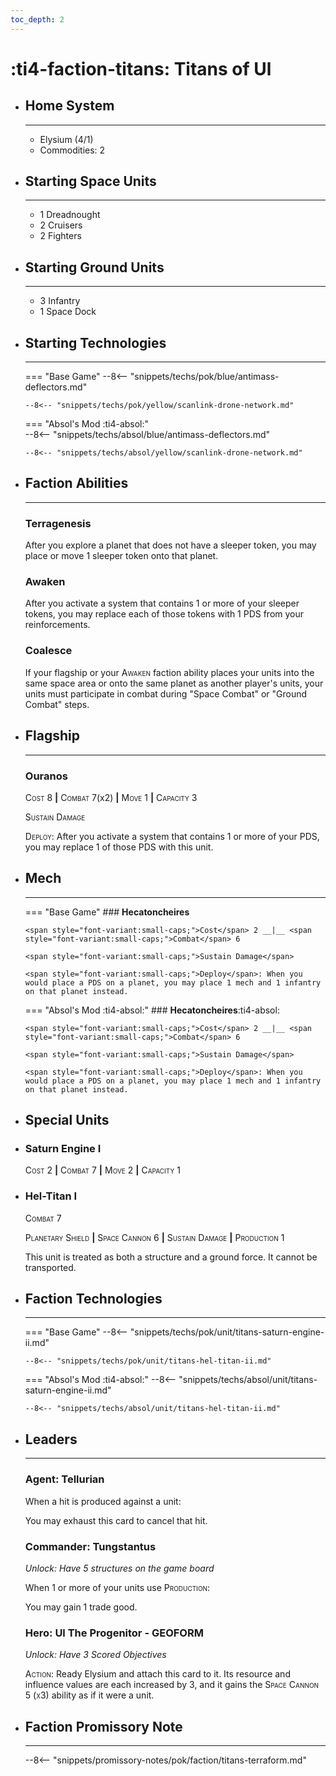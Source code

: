 ```yaml
---
toc_depth: 2
---
```


# :ti4-faction-titans: Titans of Ul

<div class="grid cards" markdown>

-   ## __Home System__

    ---

    * Elysium (4/1)
    * Commodities: 2

</div>

<div class="grid cards" markdown>

-   ## __Starting Space Units__

    ---

    * 1 Dreadnought
    * 2 Cruisers
    * 2 Fighters

-   ## __Starting Ground Units__

    ---

    * 3 Infantry
    * 1 Space Dock

-   ## __Starting Technologies__

    ---
    === "Base Game"
        --8<-- "snippets/techs/pok/blue/antimass-deflectors.md"

        --8<-- "snippets/techs/pok/yellow/scanlink-drone-network.md"
    === "Absol's Mod :ti4-absol:"  
        --8<-- "snippets/techs/absol/blue/antimass-deflectors.md"

        --8<-- "snippets/techs/absol/yellow/scanlink-drone-network.md"

-   ## __Faction Abilities__

    ---
    ### **Terragenesis**
    
    After you explore a planet that does not have a sleeper token, you may place or move 1 sleeper token onto that planet.

    ### **Awaken**
    
    After you activate a system that contains 1 or more of your sleeper tokens, you may replace each of those tokens with 1 PDS from your reinforcements.

    ### **Coalesce**
    
    If your flagship or your <span style="font-variant:small-caps;">Awaken</span> faction ability places your units into the same space area or onto the same planet as another player's units, your units must participate in combat during "Space Combat" or "Ground Combat" steps.

-   ## __Flagship__

    ---
    ### **Ouranos**
    
    <span style="font-variant:small-caps;">Cost</span> 8 __|__ <span style="font-variant:small-caps;">Combat</span> 7(x2) __|__ <span style="font-variant:small-caps;">Move</span> 1 __|__ <span style="font-variant:small-caps;">Capacity</span> 3
    
    <span style="font-variant:small-caps;">Sustain Damage</span>

    <span style="font-variant:small-caps;">Deploy</span>: After you activate a system that contains 1 or more of your PDS, you may replace 1 of those PDS with this unit.

-   ## __Mech__

    ---
    === "Base Game"
        ### **Hecatoncheires**
        
        <span style="font-variant:small-caps;">Cost</span> 2 __|__ <span style="font-variant:small-caps;">Combat</span> 6
        
        <span style="font-variant:small-caps;">Sustain Damage</span>

        <span style="font-variant:small-caps;">Deploy</span>: When you would place a PDS on a planet, you may place 1 mech and 1 infantry on that planet instead.

    === "Absol's Mod :ti4-absol:"
        ### **Hecatoncheires**:ti4-absol:
        
        <span style="font-variant:small-caps;">Cost</span> 2 __|__ <span style="font-variant:small-caps;">Combat</span> 6
        
        <span style="font-variant:small-caps;">Sustain Damage</span>

        <span style="font-variant:small-caps;">Deploy</span>: When you would place a PDS on a planet, you may place 1 mech and 1 infantry on that planet instead.

</div>

<div class="grid cards" markdown>

-   ## __Special Units__

</div>

<div class="grid cards" markdown>

-   ### **Saturn Engine I**
    <span style="font-variant:small-caps;">Cost</span> 2 __|__ <span style="font-variant:small-caps;">Combat</span> 7 __|__ <span style="font-variant:small-caps;">Move</span> 2 __|__ <span style="font-variant:small-caps;">Capacity</span> 1

-   ### **Hel-Titan I**
     <span style="font-variant:small-caps;">Combat</span> 7

    <span style="font-variant:small-caps;">Planetary Shield</span>
    __|__ <span style="font-variant:small-caps;">Space Cannon 6</span> 
    __|__ <span style="font-variant:small-caps;">Sustain Damage</span> 
    __|__ <span style="font-variant:small-caps;">Production 1</span> 

    This unit is treated as both a structure and a ground force. It cannot be transported.

</div>

<div class="grid cards" markdown>

-   ## __Faction Technologies__

    ---
    === "Base Game"
        --8<-- "snippets/techs/pok/unit/titans-saturn-engine-ii.md"

        --8<-- "snippets/techs/pok/unit/titans-hel-titan-ii.md"

    === "Absol's Mod :ti4-absol:"
        --8<-- "snippets/techs/absol/unit/titans-saturn-engine-ii.md"

        --8<-- "snippets/techs/absol/unit/titans-hel-titan-ii.md"

-   ## __Leaders__

    ---
    ### **Agent**: Tellurian
    
    When a hit is produced against a unit:
    
    You may exhaust this card to cancel that hit.

    ### **Commander**: Tungstantus
    
    _Unlock: Have 5 structures on the game board_

    When 1 or more of your units use <span style="font-variant:small-caps;">Production</span>:

    You may gain 1 trade good.

    ### **Hero**: Ul The Progenitor - GEOFORM
    
    _Unlock: Have 3 Scored Objectives_

    <span style="font-variant:small-caps;">Action</span>: Ready Elysium and attach this card to it. 
    Its resource and influence values are each increased by 3, and it gains the <span style="font-variant:small-caps;">Space Cannon 5 (x3)</span> ability as if it were a unit.

-   ## __Faction Promissory Note__

    ---
    --8<-- "snippets/promissory-notes/pok/faction/titans-terraform.md"

</div>
